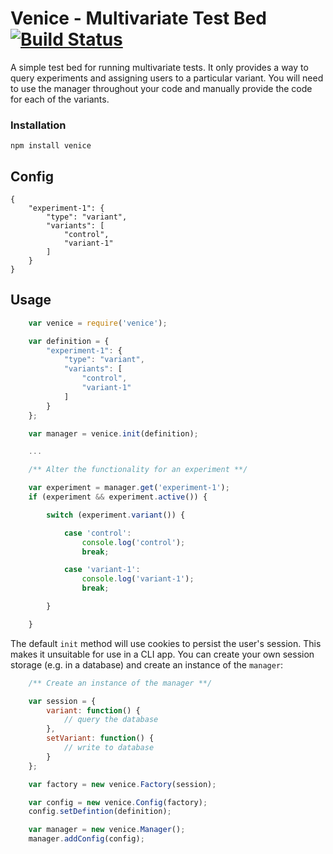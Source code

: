 # Venice - Multivariate Test Bed [![Build Status](https://travis-ci.org/heldtogether/variants.svg)](https://travis-ci.org/heldtogether/variants)

A simple test bed for running multivariate tests. It only provides a way to query experiments and assigning users to a particular variant. You will need to use the manager throughout your code and manually provide the code for each of the variants.

### Installation

	npm install venice

## Config

	{
		"experiment-1": {
			"type": "variant",
			"variants": [
				"control",
				"variant-1"
			]
		}
	}


## Usage

```javascript
	var venice = require('venice');

	var definition = {
		"experiment-1": {
			"type": "variant",
			"variants": [
				"control",
				"variant-1"
			]
		}
	};

	var manager = venice.init(definition);

	...

	/** Alter the functionality for an experiment **/

	var experiment = manager.get('experiment-1');
	if (experiment && experiment.active()) {

		switch (experiment.variant()) {

			case 'control':
				console.log('control');
				break;

			case 'variant-1':
				console.log('variant-1');
				break;

		}

	}
```

The default `init` method will use cookies to persist the user's session. This makes it unsuitable for use in a CLI app. You can create your own session storage (e.g. in a database) and create an instance of the `manager`:

```javascript
	/** Create an instance of the manager **/

	var session = {
		variant: function() {
			// query the database
		},
		setVariant: function() {
			// write to database
		}
	};

	var factory = new venice.Factory(session);

	var config = new venice.Config(factory);
	config.setDefintion(definition);

	var manager = new venice.Manager();
	manager.addConfig(config);
```
